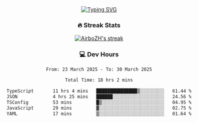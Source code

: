 
<div align="center">
  <a href="https://git.io/typing-svg"><img src="https://readme-typing-svg.demolab.com?font=Fira+Code&size=30&pause=1000&color=33F7F5&center=true&vCenter=true&width=435&lines=Hi+there+%F0%9F%91%8B+I+am+AirboZH+;Welcome+to+my+Github" alt="Typing SVG" /></a>

<h3>🔥 Streak Stats</h3>

<!-- GitHub Readme Streak Stats - https://github.com/DenverCoder1/github-readme-streak-stats -->
<p>
  <a href="https://github.com/DenverCoder1/github-readme-streak-stats">
    <img title="🔥 Get streak stats for your profile at git.io/streak-stats" alt="AirboZH's streak" src="https://streak-stats.demolab.com/?user=AirboZH&theme=monokai-metallian&hide_border=true"/>
  </a>
</p>

<h3>💻 Dev Hours</h3>
<!--START_SECTION:waka-->

```txt
From: 23 March 2025 - To: 30 March 2025

Total Time: 18 hrs 2 mins

TypeScript       11 hrs 4 mins   ███████████████▒░░░░░░░░░   61.44 %
JSON             4 hrs 25 mins   ██████░░░░░░░░░░░░░░░░░░░   24.56 %
TSConfig         53 mins         █▒░░░░░░░░░░░░░░░░░░░░░░░   04.95 %
JavaScript       29 mins         ▓░░░░░░░░░░░░░░░░░░░░░░░░   02.75 %
YAML             17 mins         ▒░░░░░░░░░░░░░░░░░░░░░░░░   01.64 %
```

<!--END_SECTION:waka-->
</div>  
